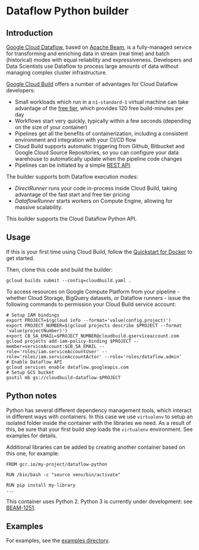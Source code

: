 # Dataflow Python builder

## Introduction

[Google Cloud Dataflow](https://cloud.google.com/dataflow/), based on [Apache Beam](https://beam.apache.org/), is a fully-managed service for transforming and enriching data in stream (real time) and batch (historical) modes with equal reliability and expressiveness.  Developers and Data Scientists use Dataflow to process large amounts of data without managing complex cluster infrastructure.

[Google Cloud Build](https://cloud.google.com/cloud-build/) offers a number of advantages for Cloud Dataflow developers:
* Small workloads which run in a `n1-standard-1` virtual machine can take advantage of the [free tier](https://cloud.google.com/cloud-build/pricing), which provides 120 free build-minutes per day
* Workflows start very quickly, typically within a few seconds (depending on the size of your container)
* Pipelines get all the benefits of containerization, including a consistent environment and integration with your CI/CD flow
* Cloud Build supports automatic triggering from Github, Bitbucket and Google Cloud
  Source Repositories, so you can configure your data warehouse to automatically
  update when the pipeline code changes
* Pipelines can be initiated by a simple [REST
  API](https://cloud.google.com/cloud-build/docs/api/reference/rest/).

The builder supports both Dataflow execution modes:
* *DirectRunner* runs your code in-process inside Cloud Build, taking
  advantage of the fast start and free tier pricing
* *DataflowRunner* starts workers on Compute Engine, allowing for massive
  scalability.

This builder supports the Cloud Dataflow Python API.

## Usage

If this is your first time using Cloud Build, follow the [Quickstart for
Docker](https://cloud.google.com/cloud-build/docs/quickstart-docker) to
get started.

Then, clone this code and build the builder:

```
gcloud builds submit --config=cloudbuild.yaml .
```

To access resources on Google Compute Platform from your pipeline - whether
Cloud Storage, BigQuery datasets, or Dataflow runners - issue the following
commands to permission your Cloud Build service account:

```
# Setup IAM bindings
export PROJECT=$(gcloud info --format='value(config.project)')
export PROJECT_NUMBER=$(gcloud projects describe $PROJECT --format 'value(projectNumber)')
export CB_SA_EMAIL=$PROJECT_NUMBER@cloudbuild.gserviceaccount.com
gcloud projects add-iam-policy-binding $PROJECT --member=serviceAccount:$CB_SA_EMAIL --role='roles/iam.serviceAccountUser' --role='roles/iam.serviceAccountActor' --role='roles/dataflow.admin’
# Enable Dataflow API
gcloud services enable dataflow.googleapis.com
# Setup GCS bucket
gsutil mb gs://cloudbuild-dataflow-$PROJECT
```

## Python notes

Python has several different dependency management tools, which interact in
different ways with containers.  In this case we use `virtualenv` to setup an
isolated folder inside the container with the libraries we need.  As a result of
this, be sure that your first build step loads the `virtualenv` environment.
See examples for details.

Additional libraries can be added by creating another container based on this
one, for example:

```
FROM gcr.io/my-project/dataflow-python

RUN /bin/bash -c "source venv/bin/activate"

RUN pip install my-library
...
```

This container uses Python 2.  Python 3 is currently under development: see
[BEAM-1251](https://issues.apache.org/jira/browse/BEAM-1251).

## Examples

For examples, see the [examples
directory](https://github.com/GoogleCloudPlatform/cloud-builders-community/tree/master/dataflow-python/examples).

